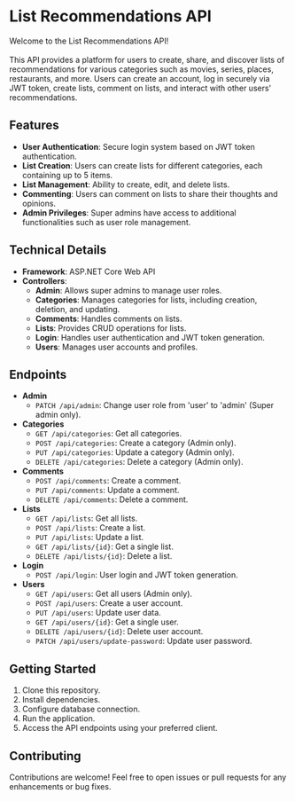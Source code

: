 # List Recommendations API

Welcome to the List Recommendations API! <br><br>
This API provides a platform for users to create, share, and discover lists of recommendations for various categories such as movies, series, places, restaurants, and more. Users can create an account, log in securely via JWT token, create lists, comment on lists, and interact with other users' recommendations.

## Features

- **User Authentication**: Secure login system based on JWT token authentication.
- **List Creation**: Users can create lists for different categories, each containing up to 5 items.
- **List Management**: Ability to create, edit, and delete lists.
- **Commenting**: Users can comment on lists to share their thoughts and opinions.
- **Admin Privileges**: Super admins have access to additional functionalities such as user role management.

## Technical Details

- **Framework**: ASP.NET Core Web API
- **Controllers**:
  - **Admin**: Allows super admins to manage user roles.
  - **Categories**: Manages categories for lists, including creation, deletion, and updating.
  - **Comments**: Handles comments on lists.
  - **Lists**: Provides CRUD operations for lists.
  - **Login**: Handles user authentication and JWT token generation.
  - **Users**: Manages user accounts and profiles.

## Endpoints

- **Admin**
  - `PATCH /api/admin`: Change user role from 'user' to 'admin' (Super admin only).
- **Categories**
  - `GET /api/categories`: Get all categories.
  - `POST /api/categories`: Create a category (Admin only).
  - `PUT /api/categories`: Update a category (Admin only).
  - `DELETE /api/categories`: Delete a category (Admin only).
- **Comments**
  - `POST /api/comments`: Create a comment.
  - `PUT /api/comments`: Update a comment.
  - `DELETE /api/comments`: Delete a comment.
- **Lists**
  - `GET /api/lists`: Get all lists.
  - `POST /api/lists`: Create a list.
  - `PUT /api/lists`: Update a list.
  - `GET /api/lists/{id}`: Get a single list.
  - `DELETE /api/lists/{id}`: Delete a list.
- **Login**
  - `POST /api/login`: User login and JWT token generation.
- **Users**
  - `GET /api/users`: Get all users (Admin only).
  - `POST /api/users`: Create a user account.
  - `PUT /api/users`: Update user data.
  - `GET /api/users/{id}`: Get a single user.
  - `DELETE /api/users/{id}`: Delete user account.
  - `PATCH /api/users/update-password`: Update user password.

## Getting Started

1. Clone this repository.
2. Install dependencies.
3. Configure database connection.
4. Run the application.
5. Access the API endpoints using your preferred client.

## Contributing

Contributions are welcome! Feel free to open issues or pull requests for any enhancements or bug fixes.
